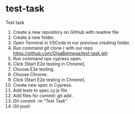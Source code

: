 # test-task
Test task

1. Create a new repository on GitHub with readme file
2. Create a new folder.
3. Open Terminal in VSCode in our previous creating folder.
4. Run command git clone ( with our repo https://github.com/OlgaBelmega/test-task.git)
5. Run command npx cypress open.
6. Click [Start E2e testing in Chrome].
7. Choose E2e testing.
8. Choose Chrome.
9. Click [Start E2e testing in Chrome].
10. Create new spec in Cypress.
11. Add tests to spec.cy.js file
12. Add files for commit: git add .
12.  Git commit -m "Test Task"
13. Git push 